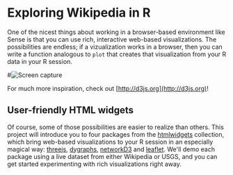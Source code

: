 # Exploring Wikipedia in R

One of the nicest things about working in a browser-based environment like 
Sense is that you can use rich, interactive web-based visualizations. 
The possibilities are endless; if a vizualization works in a browser, then 
you can write a function analogous to `plot` that creates that visualization 
from your R data in your R session. 

#![Screen capture](https://s3.amazonaws.com/sense-files/R-cap-still.png)

For much more inspiration, check out [http://d3js.org](http://d3js.org)!

## User-friendly HTML widgets

Of course, some of those possibilities are easier to realize than others. This 
project will introduce you to four packages from the [htmlwidgets](http://www.htmlwidgets.org/)
collection, which bring web-based visualizations to your R session in an especially magical way: 
[threejs](http://www.htmlwidgets.org/showcase_threejs.html), 
[dygraphs](http://www.htmlwidgets.org/showcase_dygraphs.html), 
[networkD3](http://www.htmlwidgets.org/showcase_networkD3.html) and
[leaflet](http://www.htmlwidgets.org/showcase_leaflet.html). We'll demo each package 
using a live dataset from either Wikipedia or USGS, and you can get started experimenting with 
rich visualizations right away.